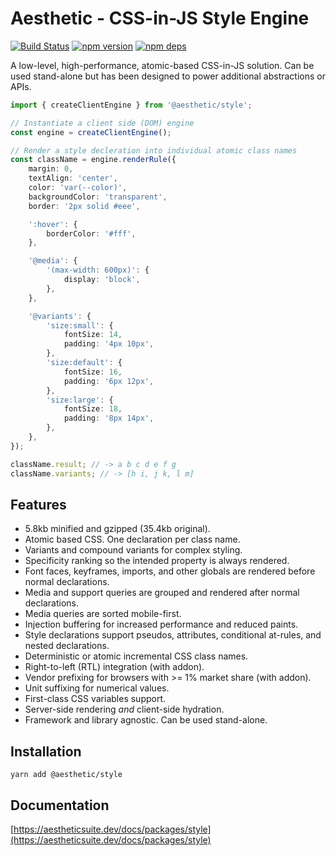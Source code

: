 # Aesthetic - CSS-in-JS Style Engine

[![Build Status](https://github.com/aesthetic-suite/framework/workflows/Build/badge.svg)](https://github.com/aesthetic-suite/framework/actions?query=branch%3Amaster)
[![npm version](https://badge.fury.io/js/%40aesthetic%style.svg)](https://www.npmjs.com/package/@aesthetic/style)
[![npm deps](https://david-dm.org/aesthetic-suite/framework.svg?path=packages/style)](https://www.npmjs.com/package/@aesthetic/style)

A low-level, high-performance, atomic-based CSS-in-JS solution. Can be used stand-alone but has been
designed to power additional abstractions or APIs.

```ts
import { createClientEngine } from '@aesthetic/style';

// Instantiate a client side (DOM) engine
const engine = createClientEngine();

// Render a style decleration into individual atomic class names
const className = engine.renderRule({
	margin: 0,
	textAlign: 'center',
	color: 'var(--color)',
	backgroundColor: 'transparent',
	border: '2px solid #eee',

	':hover': {
		borderColor: '#fff',
	},

	'@media': {
		'(max-width: 600px)': {
			display: 'block',
		},
	},

	'@variants': {
		'size:small': {
			fontSize: 14,
			padding: '4px 10px',
		},
		'size:default': {
			fontSize: 16,
			padding: '6px 12px',
		},
		'size:large': {
			fontSize: 18,
			padding: '8px 14px',
		},
	},
});

className.result; // -> a b c d e f g
className.variants; // -> [h i, j k, l m]
```

## Features

- 5.8kb minified and gzipped (35.4kb original).
- Atomic based CSS. One declaration per class name.
- Variants and compound variants for complex styling.
- Specificity ranking so the intended property is always rendered.
- Font faces, keyframes, imports, and other globals are rendered before normal declarations.
- Media and support queries are grouped and rendered after normal declarations.
- Media queries are sorted mobile-first.
- Injection buffering for increased performance and reduced paints.
- Style declarations support pseudos, attributes, conditional at-rules, and nested declarations.
- Deterministic or atomic incremental CSS class names.
- Right-to-left (RTL) integration (with addon).
- Vendor prefixing for browsers with >= 1% market share (with addon).
- Unit suffixing for numerical values.
- First-class CSS variables support.
- Server-side rendering _and_ client-side hydration.
- Framework and library agnostic. Can be used stand-alone.

## Installation

```
yarn add @aesthetic/style
```

## Documentation

[https://aestheticsuite.dev/docs/packages/style](https://aestheticsuite.dev/docs/packages/style)
